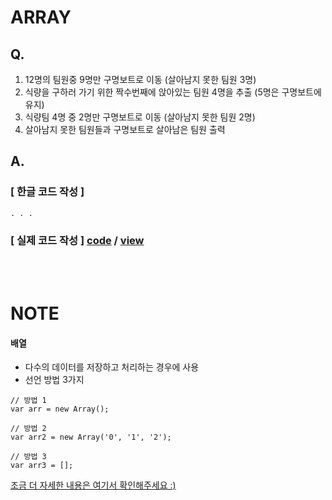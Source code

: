 # ARRAY
## Q.
1. 12명의 팀원중 9명만 구명보트로 이동 (살아남지 못한 팀원 3명)
2. 식량을 구하러 가기 위한 짝수번째에 앉아있는 팀원 4명을 추출 (5명은 구명보트에 유지)
3. 식량팀 4명 중 2명만 구명보트로 이동 (살아남지 못한 팀원 2명)
4. 살아남지 못한 팀원들과 구명보트로 살아남은 팀원 출력


## A.
### [ 한글 코드 작성 ]
```
. . .
```

### [ 실제 코드 작성 ] [code](https://github.com/kwoneunju/js-study-200120/blob/master/array/array2.js) / [view](https://kwoneunju.github.io/js-study-200120/array/array.html)


<br>
<br>

# NOTE
#### 배열
* 다수의 데이터를 저장하고 처리하는 경우에 사용
* 선언 방법 3가지

```
// 방법 1
var arr = new Array();

// 방법 2
var arr2 = new Array('0', '1', '2');

// 방법 3
var arr3 = [];
```

[조금 더 자세한 내용은 여기서 확인해주세요 :)](https://kwoneunju.github.io/js-study-200120/array/Array_note.html)
